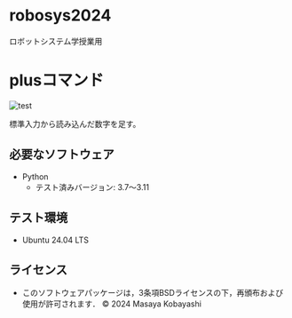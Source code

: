 # robosys2024
ロボットシステム学授業用

# plusコマンド
![test](https://github.com/23C1053/robosys2024/actions/workflows/test.yml/badge.svg)

標準入力から読み込んだ数字を足す。


## 必要なソフトウェア
- Python
  - テスト済みバージョン: 3.7〜3.11

## テスト環境
- Ubuntu 24.04 LTS

## ライセンス
- このソフトウェアパッケージは，3条項BSDライセンスの下，再頒布および使用が許可されます．
 © 2024 Masaya Kobayashi
